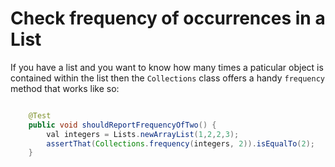 # Check frequency of occurrences in a List 

If you have a list and you want to know how many times a paticular object is contained within the list then the `Collections` class offers a handy `frequency` method that works like so:

```java

	@Test
	public void shouldReportFrequencyOfTwo() {
		val integers = Lists.newArrayList(1,2,2,3);
		assertThat(Collections.frequency(integers, 2)).isEqualTo(2);
	}
```